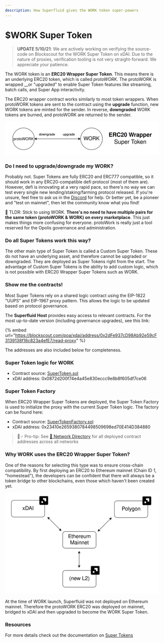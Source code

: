 ```yaml
---
description: How Superfluid gives the WORK token super-powers
---
```


# $WORK Super Token

> **UPDATE 5/10/21**: We are actively working on verifying the source-code on Blockscout for the WORK Super Token on xDAI. Due to the nature of proxies, verification tooling is not very straight-forward. We appreciate your patience.

The WORK token is an **ERC20 Wrapper Super Token**. This means there is an underlying ERC20 token, which is called _protoWORK_. The protoWORK is wrapped  __or "upgraded" to enable Super Token features like streaming, batch calls, and Super App interactivity. 

The ERC20 wrapper contract works similarly to most token wrappers. When protoWORK tokens are sent to the contract using the **upgrade** function, new WORK tokens are minted for the sender. In reverse, **downgraded** WORK tokens are burned, and protoWORK are returned to the sender.

![](../.gitbook/assets/image%20%288%29.png)

### Do I need to upgrade/downgrade my WORK?

Probably not. Super Tokens are fully ERC20 and ERC777 compatible, so it should work in any ERC20-compatible defi protocol \(most of them are\). However, defi is innovating at a very rapid pace, so there's no way we can test every single new lending/staking/farming protocol released. If you're unsure, feel free to ask us in the [Discord](http://discord.superfluid.finance) for help. Or better yet, be a pioneer and "test on mainnet", then let the community know what you find!

👯 TLDR: Stick to using WORK. **There's no need to have multiple pairs for the same token \(protoWORK & WORK\) on every marketplace**. This just makes things more confusing for everyone. protoWork is really just a tool reserved for the Opolis governance and administration.

### Do all Super Tokens work this way?

The other main type of Super Token is called a Custom Super Token. These do not have an underlying asset, and therefore cannot be upgraded or downgraded. They are deployed as Super Tokens right from the start. The advantage of Custom Super Tokens is the ability to add custom logic, which is not possible with ERC20 Wrapper Super Tokens such as WORK.

### Show me the contracts!

Most Super Tokens rely on a shared logic contract using the EIP-1822 "UUPS" and EIP-1967 proxy pattern. This allows the logic to be updated based on protocol governance.

The **Superfluid** **Host** provides easy access to relevant contracts. For the most up-to-date version \(including governance upgrades\), see this link:

{% embed url="https://blockscout.com/poa/xdai/address/0x2dFe937cD98Ab92e59cF3139138f18c823a4efE7/read-proxy" %}

The addresses are also included below for completeness.

### Super Token logic for WORK

* Contract source: [SuperToken.sol](https://github.com/superfluid-finance/protocol-monorepo/blob/dev/packages/ethereum-contracts/contracts/superfluid/SuperToken.sol) 
* xDAI address: 0x0872d200f74e4a45e830eccc9e8b8f605df7ce06

### Super Token Factory 

When ERC20 Wrapper Super Tokens are deployed, the Super Token Factory is used to initialize the proxy with the current Super Token logic. The factory can be found here:

* Contract source: [SuperTokenFactory.sol](https://github.com/superfluid-finance/protocol-monorepo/blob/dev/packages/ethereum-contracts/contracts/superfluid/SuperTokenFactory.sol) 
* xDAI address: 0x23410e2659380784498509698ed70E414D384880

> 🤾♂ Pro-tip: See [🔗 Network Directory](../networks/networks.md) for all deployed contract addresses across all networks

### Why WORK uses the ERC20 Wrapper Super Token?

One of the reasons for selecting this type was to ensure cross-chain compatibility. By first deploying an ERC20 to Ethereum mainnet \(Chain ID 1, "homestead"\), the developers can be confident that there will always be a token bridge to other blockchains, even those which haven't been created yet. 

![](../.gitbook/assets/bridging%20%281%29.png)

At the time of WORK launch, Superfluid was not deployed on Ethereum mainnet. Therefore the protoWORK ERC20 was deployed on mainnet, bridged to xDAI and then upgraded to become the WORK Super Token.

### Resources

For more details check out the documentation on [Super Tokens](../docs/super-tokens.md)

